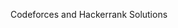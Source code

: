 Codeforces and Hackerrank Solutions 

<!---
vitrifyit/vitrifyit is a ✨ special ✨ repository because its `README.md` (this file) appears on your GitHub profile.
You can click the Preview link to take a look at your changes.
--->
